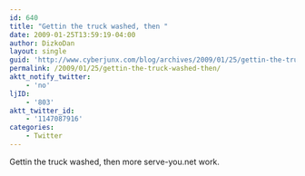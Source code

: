 ```yaml
---
id: 640
title: "Gettin the truck washed, then "
date: 2009-01-25T13:59:19-04:00
author: DizkoDan
layout: single
guid: 'http://www.cyberjunx.com/blog/archives/2009/01/25/gettin-the-truck-washed-then/'
permalink: /2009/01/25/gettin-the-truck-washed-then/
aktt_notify_twitter:
    - 'no'
ljID:
    - '803'
aktt_twitter_id:
    - '1147087916'
categories:
    - Twitter
---
```


Gettin the truck washed, then more serve-you.net work.